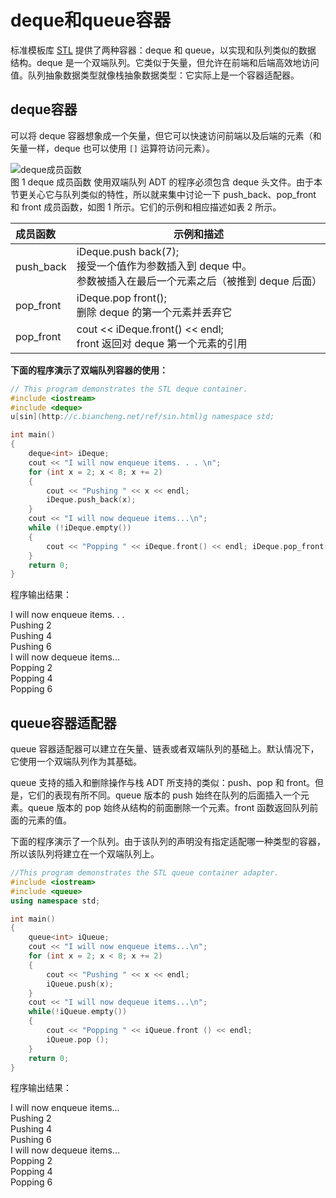 # deque和queue容器
标准模板库 [STL](http://c.biancheng.net/stl/) 提供了两种容器：deque 和 queue，以实现和队列类似的数据 结构。deque 是一个双端队列。它类似于矢量，但允许在前端和后端高效地访问值。队列抽象数据类型就像栈抽象数据类型：它实际上是一个容器适配器。
## deque容器

可以将 deque 容器想象成一个矢量，但它可以快速访问前端以及后端的元素（和矢量一样，deque 也可以使用 `[]` 运算符访问元素）。

  
![deque成员函数](http://c.biancheng.net/uploads/allimg/181204/2-1Q2041A055121.gif)  
图 1 deque 成员函数
使用双端队列 ADT 的程序必须包含 deque 头文件。由于本节更关心它与队列类似的特性，所以就来集中讨论一下 push_back、pop_front 和 front 成员函数，如图 1 所示。它们的示例和相应描述如表 2 所示。

| 成员函数 | 示例和描述 | 
| :---- | ---- | 
| push_back | iDeque.push back(7); <br>接受一个值作为参数插入到 deque 中。<br>参数被插入在最后一个元素之后（被推到 deque 后面） |
| pop_front |   iDeque.pop front(); <br>删除 deque 的第一个元素并丢弃它 |
| pop_front | cout << iDeque.front() << endl; <br> front 返回对 deque 第一个元素的引用 |

**下面的程序演示了双端队列容器的使用：**
```cpp
// This program demonstrates the STL deque container.
#include <iostream>
#include <deque>
u[sin](http://c.biancheng.net/ref/sin.html)g namespace std;

int main()
{
    deque<int> iDeque;
    cout << "I will now enqueue items. . . \n";
    for (int x = 2; x < 8; x += 2)
    {
        cout << "Pushing " << x << endl;
        iDeque.push_back(x);
    }
    cout << "I will now dequeue items...\n";
    while (!iDeque.empty())
    {
        cout << "Popping " << iDeque.front() << endl; iDeque.pop_front();
    }
    return 0;
}
```

程序输出结果：

>
I will now enqueue items. . .  
Pushing 2  
Pushing 4  
Pushing 6  
I will now dequeue items...  
Popping 2  
Popping 4  
Popping 6

## queue容器适配器

queue 容器适配器可以建立在矢量、链表或者双端队列的基础上。默认情况下，它使用一个双端队列作为其基础。  
  
queue 支持的插入和删除操作与栈 ADT 所支持的类似：push、pop 和 front。但是，它们的表现有所不同。queue 版本的 push 始终在队列的后面插入一个元素。queue 版本的 pop 始终从结构的前面删除一个元素。front 函数返回队列前面的元素的值。  
  
下面的程序演示了一个队列。由于该队列的声明没有指定适配哪一种类型的容器，所以该队列将建立在一个双端队列上。
```cpp
//This program demonstrates the STL queue container adapter.
#include <iostream>
#include <queue>
using namespace std;

int main()
{
    queue<int> iQueue;
    cout << "I will now enqueue items...\n";
    for (int x = 2; x < 8; x += 2)
    {
        cout << "Pushing " << x << endl;
        iQueue.push(x);
    }
    cout << "I will now dequeue items...\n";
    while(!iQueue.empty())
    {
        cout << "Popping " << iQueue.front () << endl;
        iQueue.pop ();
    }
    return 0;
}
```
程序输出结果：
>
I will now enqueue items...  
Pushing 2  
Pushing 4  
Pushing 6  
I will now dequeue items...  
Popping 2  
Popping 4  
Popping 6


